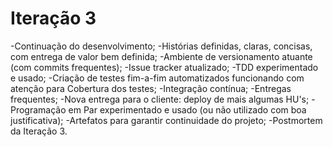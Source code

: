 # Iteração 3

-Continuação do desenvolvimento;
-Histórias definidas, claras, concisas, com entrega de valor bem definida;
-Ambiente de versionamento atuante (com commits frequentes);
-Issue tracker atualizado;
-TDD experimentado e usado;
-Criação de testes fim-a-fim automatizados funcionando com atenção para Cobertura dos testes;
-Integração contínua;
-Entregas frequentes;
-Nova entrega para o cliente: deploy de mais algumas HU's;
-Programação em Par experimentado e usado (ou não utilizado com boa justificativa);
-Artefatos para garantir continuidade do projeto;
-Postmortem da Iteração 3.